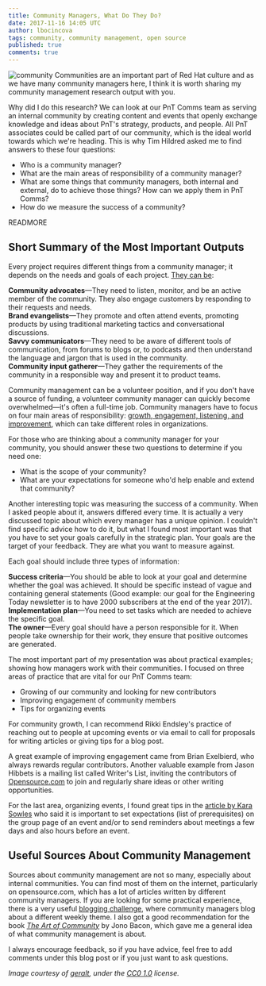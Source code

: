 ```yaml
---
title: Community Managers, What Do They Do?
date: 2017-11-16 14:05 UTC
author: lbocincova
tags: community, community management, open source
published: true
comments: true
---
```


![community](blog/community-management.jpg) Communities are an important part of Red Hat culture and as we have many community managers here, I think it is worth sharing my community management research output with you.

Why did I do this research? We can look at our PnT Comms team as serving an internal community by creating content and events that openly exchange knowledge and ideas about PnT's strategy, products, and people. All PnT associates could be called part of our community, which is the ideal world towards which we're heading. This is why Tim Hildred asked me to find answers to these four questions:

* Who is a community manager?
* What are the main areas of responsibility of a community manager?
* What are some things that community managers, both internal and external, do to achieve those things? How can we apply them in PnT Comms?
* How do we measure the success of a community?

READMORE

## Short Summary of the Most Important Outputs

Every project requires different things from a  community manager; it depends on the needs and goals of each project. [They can be](http://www.web-strategist.com/blog/2007/11/25/the-four-tenets-of-the-community-manager/):

  **Community advocates**&mdash;They need to listen, monitor, and be an active member of the community. They also engage customers by responding to their requests and needs.<br>
  **Brand evangelists**&mdash;They promote and often attend events, promoting products by using traditional marketing tactics and conversational discussions.<br>
  **Savvy communicators**&mdash;They need to be aware of different tools of communication, from forums to blogs or, to podcasts and then understand the language and jargon that is used in the community.<br>
  **Community input gatherer**&mdash;They gather the requirements of the community in a responsible way and present it to product teams.

Community management can be a volunteer position, and if you don't have a source of funding, a volunteer community manager can quickly become overwhelmed&mdash;it's often a full-time job. Community managers have to focus on four main areas of responsibility: [growth, engagement, listening, and improvement](https://www.forbes.com/sites/yec/2012/12/25/the-4-pillars-of-community-management/#1d6bf3cc26e6), which can take different roles in organizations.

For those who are thinking about a community manager for your community, you should answer these two questions to determine if you need one:

* What is the scope of your community?
* What are your expectations for someone who'd help enable and extend that community?

Another interesting topic was measuring the success of a community. When I asked people about it, answers differed every time. It is actually a very discussed topic about which every manager has a unique opinion. I couldn't find specific advice how to do it, but what I found most important was that you have to set your goals carefully in the strategic plan. Your goals are the target of your feedback. They are what you want to measure against.

Each goal should include three types of information:

  **Success criteria**&mdash;You should be able to look at your goal and determine whether the goal was achieved. It should be specific instead of vague and containing general statements (Good example: our goal for the Engineering Today newsletter is to have 2000 subscribers at the end of the year 2017).<br>
  **Implementation plan**&mdash;You need to set tasks which are needed to achieve the specific goal.<br>
  **The owner**&mdash;Every goal should have a person responsible for it. When people take ownership for their work, they ensure that positive outcomes are generated.

The most important part of my presentation was about practical examples; showing how managers work with their communities. I focused on three areas of practice that are vital for our PnT Comms team:

* Growing of our community and looking for new contributors
* Improving engagement of community members
* Tips for organizing events

For community growth, I can recommend Rikki Endsley's practice of reaching out to people at upcoming events or via email to call for proposals for writing articles or giving tips for a blog post.

A great example of improving engagement came from Brian Exelbierd, who always rewards regular contributors. Another valuable example from Jason Hibbets is a mailing list called Writer's List, inviting the contributors of [Opensource.com](https://opensource.com/) to join and regularly share ideas or other writing opportunities.

For the last area, organizing events, I found great tips in the [article by Kara Sowles](https://opensource.com/life/15/2/interview-kara-sowles-community-manager-puppet-labs) who said it is important to set expectations (list of prerequisites) on the group page of an event and/or to send reminders about meetings a few days and also hours before an event.   

## Useful Sources About Community Management

Sources about community management are not so many, especially about internal communities. You can find most of them on the internet, particularly on opensource.com, which has a lot of articles written by different community managers. If you are looking for some practical experience, there is a very useful [blogging challenge](https://opensource.com/article/17/4/blogging-challenge-open-source-community), where community managers blog about a different weekly theme. I also got a good recommendation for the book [*The Art of Community*](http://www.artofcommunityonline.org/downloads/jonobacon-theartofcommunity-1ed.pdf) by Jono Bacon, which gave me a general idea of what community management is about.

I always encourage feedback, so if you have advice, feel free to add comments under this blog post or if you just want to ask questions.

*Image courtesy of [geralt](https://pixabay.com/en/users/geralt-9301/), under the [CC0 1.0](https://creativecommons.org/publicdomain/zero/1.0/deed.en) license.*
